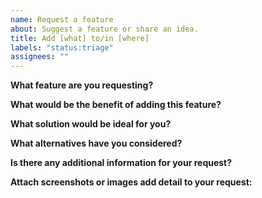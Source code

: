 ```yaml
---
name: Request a feature
about: Suggest a feature or share an idea.
title: Add [what] to/in [where]
labels: "status:triage"
assignees: ""
---
```


**What feature are you requesting?**

**What would be the benefit of adding this feature?**

**What solution would be ideal for you?**

**What alternatives have you considered?**

**Is there any additional information for your request?**

**Attach screenshots or images add detail to your request:**
